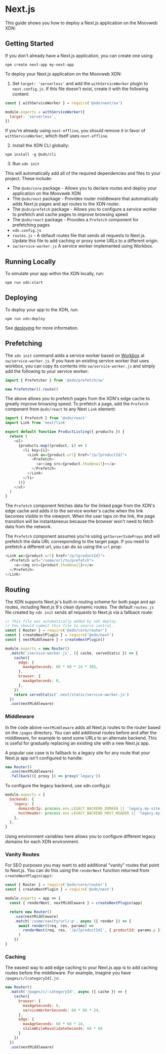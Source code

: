 # Next.js

This guide shows you how to deploy a Next.js application on the Moovweb XDN:

## Getting Started

If you don't already have a Next.js application, you can create one using:

```
npm create next-app my-next-app
```

To deploy your Next.js application on the Moovweb XDN:

1. Set `target: 'serverless'` and add the `withServiceWorker` plugin to `next.config.js`. If this file doesn't exist, create it with the following content:

```js
const { withServiceWorker } = require('@xdn/next/sw')

module.exports = withServiceWorker({
  target: 'serverless',
})
```

If you're already using `next-offline`, you should remove it in favor of `withServiceWorker`, which itself uses `next-offline`.

2. Install the XDN CLI globally:

```
npm install -g @xdn/cli
```

3. Run `xdn init`

This will automatically add all of the required dependencies and files to your project. These include:

- The `@xdn/core` package - Allows you to declare routes and deploy your application on the Moovweb XDN
- The `@xdn/next` package - Provides router middleware that automatically adds Next.js pages and api routes to the XDN router.
- The `@xdn/prefetch` package - Allows you to configure a service worker to prefetch and cache pages to improve browsing speed
- The `@xdn/react` package - Provides a `Prefetch` component for prefetching pages
- `xdn.config.js`
- `routes.js` - A default routes file that sends all requests to Next.js. Update this file to add caching or proxy some URLs to a different origin.
- `sw/service-worker.js` A service worker implemented using Workbox.

## Running Locally

To simulate your app within the XDN locally, run:

```
npm run xdn:start
```

## Deploying

To deploy your app to the XDN, run:

```
npm run xdn:deploy
```

See [deploying](deploying) for more information.

## Prefetching

The `xdn init` command adds a service worker based on [Workbox](https://developers.google.com/web/tools/workbox) at `sw/service-worker.js`.  If you have an existing service worker that uses workbox, you can copy its contents into `sw/service-worker.js` and simply add the following to your service worker:

```js
import { Prefetcher } from '@xdn/prefetch/sw'

new Prefetcher().route()
```

The above allows you to prefetch pages from the XDN's edge cache to greatly improve browsing speed. To prefetch a page, add the `Prefetch` component from `@xdn/react` to any Next `Link` element:

```js
import { Prefetch } from '@xdn/react'
import Link from 'next/link'

export default function ProductListing({ products }) {
  return (
    <ul>
      {products.map((product, i) => (
        <li key={i}>
          <Link as={product.url} href="/p/[productId]">
            <Prefetch>
              <a><img src={product.thumbnail}></a>
            </Prefetch>
          </Link>
        </li>
      ))}
    </ul>
  )
}
```

The `Prefetch` component fetches data for the linked page from the XDN's edge cache and adds it to the service worker's cache when the link becomes visible in the viewport. When the user taps on the link, the page transition will be instantaneous because the browser won't need to fetch data from the network.

The `Prefetch` component assumes you're using `getServerSideProps` and will prefetch the data URL corresponding to the target page. If you need to prefetch a different url, you can do so using the `url` prop:

```js
<Link as={product.url} href="/p/[productId]">
  <Prefetch url="/some/url/to/prefetch">
    <a><img src={product.thumbnail}></a>
  </Prefetch>
</Link>
```

## Routing

The XDN supports Next.js's built-in routing scheme for both page and api routes, including Next.js 9's clean dynamic routes. The default `routes.js` file created by `xdn init` sends all requests to Next.js via a fallback route:

```js
// This file was automatically added by xdn deploy.
// You should commit this file to source control.
const { Router } = require('@xdn/core/router')
const { createNextPlugin } = require('@xdn/next')
const { nextMiddleware } = createNextPlugin()

module.exports = new Router()
  .match('/service-worker.js', ({ cache, serveStatic }) => {
    cache({
      edge: {
        maxAgeSeconds: 60 * 60 * 24 * 365,
      },
      browser: {
        maxAgeSeconds: 0,
      },
    })
    return serveStatic('.next/static/service-worker.js')
  })
  .use(nextMiddleware)
```

### Middleware

In the code above `nextMiddleware` adds all Next.js routes to the router based on the `/pages` directory. You can add additional routes before and after the middleware, for example to send some URLs to an alternate backend. This is useful for gradually replacing an existing site with a new Next.js app.

A popular use case is to fallback to a legacy site for any route that your Next.js app isn't configured to handle:

```js
new Router()
  .use(nextMiddleware)
  .fallback(({ proxy }) => proxy('legacy'))
```

To configure the legacy backend, use xdn.config.js:

```js
module.exports = {
  backends: {
    legacy: {
      domainOrIp: process.env.LEGACY_BACKEND_DOMAIN || 'legacy.my-site.com',
      hostHeader: process.env.LEGACY_BACKEND_HOST_HEADER || 'legacy.my-site.com',
    },
  },
}
```

Using environment variables here allows you to configure different legacy domains for each XDN environment.

### Vanity Routes

For SEO purposes you may want to add additional "vanity" routes that point to Next.js. You can do this using the `renderNext` function returned from `createNextPlugin(app)`:

```js
const { Router } = require('@xdn/core/router')
const { createNextPlugin } = require('@xdn/next')

module.exports = app => {
  const { renderNext, nextMiddleware } = createNextPlugin(app)

  return new Router()
    .use(nextMiddleware)
    .match('/some/vanity/url/:p', async ({ render }) => {
      await render((req, res, params) =>
        renderNext(req, res, '/p/[productId]', { productId: params.p }),
      )
    })
}
```

### Caching

The easiest way to add edge caching to your Next.js app is to add caching routes before the middleware.  For example, 
imagine you have `/pages/c/[categoryId].js`:


```js
new Router()
  .match('/pages/c/:categoryId', async ({ cache }) => {
    cache({
      browser: {
        maxAgeSeconds: 0,
        serviceWorkerSeconds: 60 * 60 * 24,
      },
      edge: {
        maxAgeSeconds: 60 * 60 * 24,
        staleWhileRevalidateSeconds: 60 * 60
      }
    })
  })
  .use(nextMiddleware)
```
